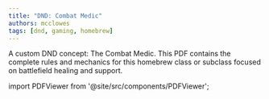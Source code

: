 ```yaml
---
title: "DND: Combat Medic"
authors: mcclowes
tags: [dnd, gaming, homebrew]
---
```


A custom DND concept: The Combat Medic. This PDF contains the complete rules and mechanics for this homebrew class or subclass focused on battlefield healing and support.

<!--truncate-->

import PDFViewer from '@site/src/components/PDFViewer';

<PDFViewer 
  src="/img/posts/dnd/combat-medic.pdf"
  title="DND Combat Medic PDF"
  height="700px"
  showDownload={true}
/> 